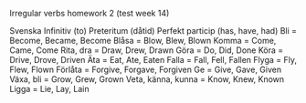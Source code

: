 Irregular verbs 				homework 2  (test week 14)

Svenska
Infinitiv (to)
Preteritum (dåtid)
Perfekt particip 
(has, have, had)
Bli = Become, Became, Become 
Blåsa = Blow, Blew, Blown 
Komma = Come, Came, Come 
Rita, dra = Draw, Drew, Drawn
Göra = Do, Did, Done 
Köra = Drive, Drove, Driven 
Äta = Eat, Ate, Eaten
Falla = Fall, Fell, Fallen 
Flyga = Fly, Flew, Flown 
Förlåta = Forgive, Forgave, Forgiven 
Ge = Give, Gave, Given 
Växa, bli = Grow, Grew, Grown
Veta, känna, kunna = Know, Knew, Known 
Ligga = Lie, Lay, Lain 

